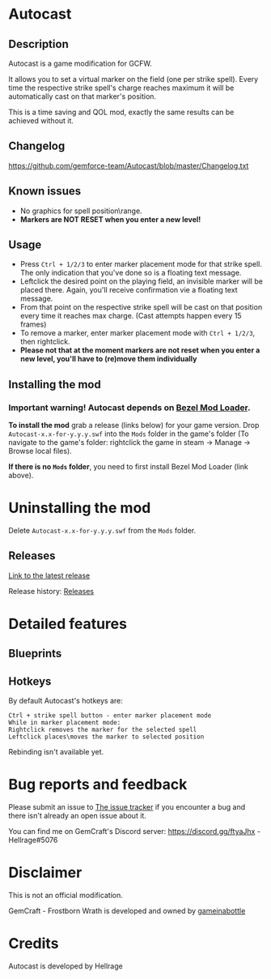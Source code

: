 # Autocast

## Description
Autocast is a game modification for GCFW.

It allows you to set a virtual marker on the field (one per strike spell). Every time the respective strike spell's charge reaches maximum it will be automatically cast on that marker's position.


This is a time saving and QOL mod, exactly the same results can be achieved without it.


## Changelog
https://github.com/gemforce-team/Autocast/blob/master/Changelog.txt


## Known issues
* No graphics for spell position\range.
* **Markers are NOT RESET when you enter a new level!**


## Usage
* Press `Ctrl + 1/2/3` to enter marker placement mode for that strike spell. The only indication that you've done so is a floating text message.
* Leftclick the desired point on the playing field, an invisible marker will be placed there. Again, you'll receive confirmation vie a floating text message.
* From that point on the respective strike spell will be cast on that position every time it reaches max charge. (Cast attempts happen every 15 frames)
* To remove a marker, enter marker placement mode with `Ctrl + 1/2/3`, then rightclick.
* **Please not that at the moment markers are not reset when you enter a new level, you'll have to (re)move them individually**


## Installing the mod
### Important warning! Autocast depends on [Bezel Mod Loader](https://github.com/gemforce-team/BezelModLoader).

**To install the mod** grab a release (links below) for your game version. Drop `Autocast-x.x-for-y.y.y.swf` into the `Mods` folder in the game's folder (To navigate to the game's folder: rightclick the game in steam -> Manage -> Browse local files).

**If there is no `Mods` folder**, you need to first install Bezel Mod Loader (link above).


# Uninstalling the mod
Delete `Autocast-x.x-for-y.y.y.swf` from the `Mods` folder.


## Releases
[Link to the latest release](https://github.com/gemforce-team/Autocast/releases/latest)

Release history: [Releases](https://github.com/gemforce-team/Autocast/releases)


# Detailed features
## Blueprints

## Hotkeys
By default Autocast's hotkeys are:
```
Ctrl + strike spell button - enter marker placement mode
While in marker placement mode:
Rightclick removes the marker for the selected spell
Leftclick places\moves the marker to selected position
```
Rebinding isn't available yet.


# Bug reports and feedback
Please submit an issue to [The issue tracker](https://github.com/gemforce-team/Autocast/issues) if you encounter a bug and there isn't already an open issue about it.

You can find me on GemCraft's Discord server: https://discord.gg/ftyaJhx - Hellrage#5076


# Disclaimer
This is not an official modification.

GemCraft - Frostborn Wrath is developed and owned by [gameinabottle](http://gameinabottle.com/)


# Credits
Autocast is developed by Hellrage
